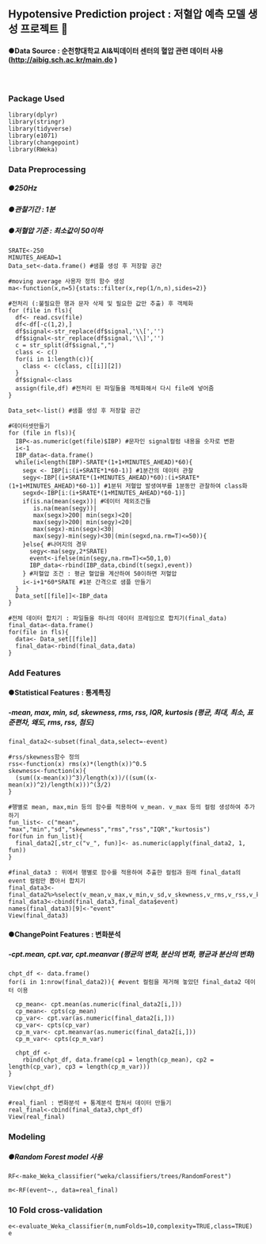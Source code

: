 ## **Hypotensive Prediction project : 저혈압 예측 모델 생성 프로젝트** 🏥
#### ●Data Source : 순천향대학교 AI&빅데이터 센터의 혈압 관련 데이터 사용 (http://aibig.sch.ac.kr/main.do )
#### ⠀
### Package Used
```
library(dplyr)
library(stringr)
library(tidyverse)
library(e1071)
library(changepoint)
library(RWeka)
```
### **Data Preprocessing**
##### ●250Hz
##### ●관찰기간 : 1분
##### ●저혈압 기준 : 최소값이 50이하
```
SRATE<-250
MINUTES_AHEAD=1
Data_set<-data.frame() #샘플 생성 후 저장할 공간 

#moving average 사용자 정의 함수 생성
ma<-function(x,n=5){stats::filter(x,rep(1/n,n),sides=2)}

#전처리 (:불필요한 행과 문자 삭제 및 필요한 값만 추출) 후 객체화
for (file in fls){
  df<- read.csv(file)
  df<-df[-c(1,2),] 
  df$signal<-str_replace(df$signal,'\\[','')
  df$signal<-str_replace(df$signal,'\\]','')
  c = str_split(df$signal,",")
  class <- c()
  for(i in 1:length(c)){
    class <- c(class, c[[i]][2])
  }
  df$signal<-class
  assign(file,df) #전처리 된 파일들을 객체화해서 다시 file에 넣어줌
}

Data_set<-list() #샘플 생성 후 저장할 공간

#데이터셋만들기
for (file in fls)){
  IBP<-as.numeric(get(file)$IBP) #문자인 signal컬럼 내용을 숫자로 변환
  i<-1
  IBP_data<-data.frame()
  while(i<length(IBP)-SRATE*(1+1+MINUTES_AHEAD)*60){
    segx <- IBP[i:(i+SRATE*1*60-1)] #1분간의 데이터 관찰
    segy<-IBP[(i+SRATE*(1+MINUTES_AHEAD)*60):(i+SRATE*(1+1+MINUTES_AHEAD)*60-1)] #1분뒤 저혈압 발생여부를 1분동안 관찰하여 class화 
    segxd<-IBP[i:(i+SRATE*(1+MINUTES_AHEAD)*60-1)]
    if(is.na(mean(segx))| #데이터 제외조건들
       is.na(mean(segy))|
       max(segx)>200| min(segx)<20|
       max(segy)>200| min(segy)<20|
       max(segx)-min(segx)<30|
       max(segy)-min(segy)<30|(min(segxd,na.rm=T)<=50)){
    }else{ #나머지의 경우
      segy<-ma(segy,2*SRATE)
      event<-ifelse(min(segy,na.rm=T)<=50,1,0)
      IBP_data<-rbind(IBP_data,cbind(t(segx),event))
    } #저혈압 조건 : 평균 혈압을 계산하여 50이하면 저혈압
    i<-i+1*60*SRATE #1분 간격으로 샘플 만들기
  }
  Data_set[[file]]<-IBP_data
}  

#전체 데이터 합치기 : 파일들을 하나의 데이터 프레임으로 합치기(final_data)
final_data<-data.frame()
for(file in fls){
  data<- Data_set[[file]]
  final_data<-rbind(final_data,data)
}
```
##### 
### **Add Features**
#### ●Statistical Features : 통계특징
##### -mean, max, min, sd, skewness, rms, rss, IQR, kurtosis (평균, 최대, 최소, 표준편차, 왜도, rms, rss, 첨도)
```
final_data2<-subset(final_data,select=-event)

#rss/skewness함수 정의
rss<-function(x) rms(x)*(length(x))^0.5
skewness<-function(x){
  (sum((x-mean(x))^3)/length(x))/((sum((x-mean(x))^2)/length(x)))^(3/2)
}

#행별로 mean, max,min 등의 함수를 적용하여 v_mean. v_max 등의 컬럼 생성하여 추가하기
fun_list<- c("mean", "max","min","sd","skewness","rms","rss","IQR","kurtosis")
for(fun in fun_list){
  final_data2[,str_c("v_", fun)]<- as.numeric(apply(final_data2, 1, fun))
}

#final_data3 : 위에서 행별로 함수를 적용하여 추출한 컬럼과 원래 final_data의 event 컬럼만 뽑아서 합치기 
final_data3<-final_data2%>%select(v_mean,v_max,v_min,v_sd,v_skewness,v_rms,v_rss,v_kurtosis)
final_data3<-cbind(final_data3,final_data$event)
names(final_data3)[9]<-"event"
View(final_data3)
```
#### ●ChangePoint Features : 변화분석
##### -cpt.mean, cpt.var, cpt.meanvar (평균의 변화, 분산의 변화, 평균과 분산의 변화)
```
chpt_df <- data.frame()
for(i in 1:nrow(final_data2)){ #event 컬럼을 제거해 놓았던 final_data2 데이터 이용
  
  cp_mean<- cpt.mean(as.numeric(final_data2[i,]))
  cp_mean<- cpts(cp_mean)
  cp_var<- cpt.var(as.numeric(final_data2[i,]))
  cp_var<- cpts(cp_var)
  cp_m_var<- cpt.meanvar(as.numeric(final_data2[i,]))
  cp_m_var<- cpts(cp_m_var)
  
  chpt_df <- 
    rbind(chpt_df, data.frame(cp1 = length(cp_mean), cp2 = length(cp_var), cp3 = length(cp_m_var)))
}

View(chpt_df)

#real_fianl : 변화분석 + 통계분석 합쳐서 데이터 만들기
real_final<-cbind(final_data3,chpt_df)
View(real_final)
```
### **Modeling**
##### ●Random Forest model 사용
```
RF<-make_Weka_classifier("weka/classifiers/trees/RandomForest")

m<-RF(event~., data=real_final)
```
### **10 Fold cross-validation**
```
e<-evaluate_Weka_classifier(m,numFolds=10,complexity=TRUE,class=TRUE)
e
```


